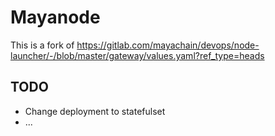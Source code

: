 # Mayanode

This is a fork of https://gitlab.com/mayachain/devops/node-launcher/-/blob/master/gateway/values.yaml?ref_type=heads

## TODO

- Change deployment to statefulset
- ...